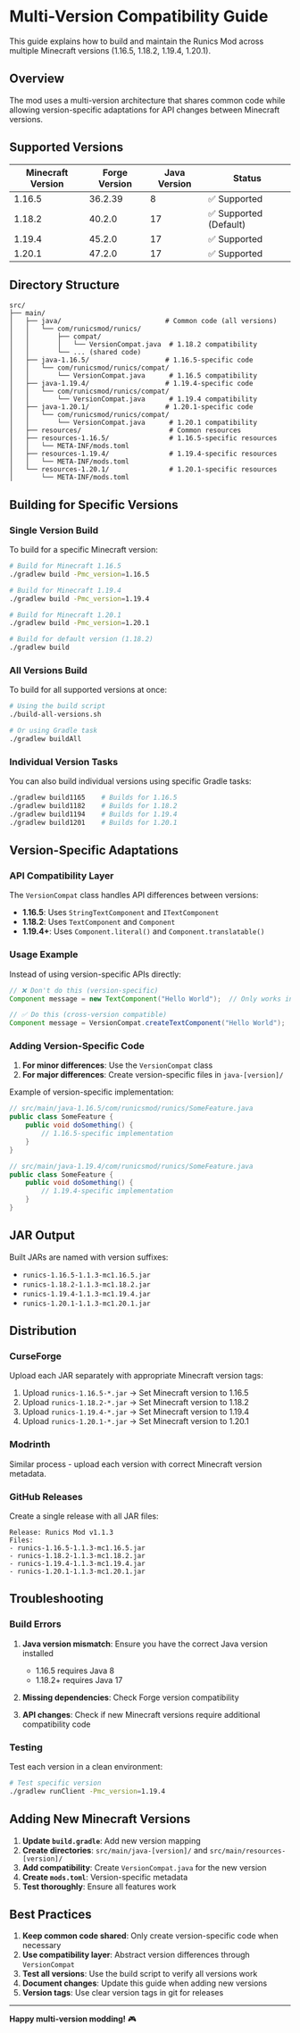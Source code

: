 # Multi-Version Compatibility Guide

This guide explains how to build and maintain the Runics Mod across multiple Minecraft versions (1.16.5, 1.18.2, 1.19.4, 1.20.1).

## Overview

The mod uses a multi-version architecture that shares common code while allowing version-specific adaptations for API changes between Minecraft versions.

## Supported Versions

| Minecraft Version | Forge Version | Java Version | Status |
|-------------------|---------------|--------------|--------|
| 1.16.5           | 36.2.39       | 8           | ✅ Supported |
| 1.18.2           | 40.2.0        | 17          | ✅ Supported (Default) |
| 1.19.4           | 45.2.0        | 17          | ✅ Supported |
| 1.20.1           | 47.2.0        | 17          | ✅ Supported |

## Directory Structure

```
src/
├── main/
│   ├── java/                          # Common code (all versions)
│   │   └── com/runicsmod/runics/
│   │       ├── compat/
│   │       │   └── VersionCompat.java  # 1.18.2 compatibility
│   │       └── ... (shared code)
│   ├── java-1.16.5/                   # 1.16.5-specific code
│   │   └── com/runicsmod/runics/compat/
│   │       └── VersionCompat.java      # 1.16.5 compatibility
│   ├── java-1.19.4/                   # 1.19.4-specific code
│   │   └── com/runicsmod/runics/compat/
│   │       └── VersionCompat.java      # 1.19.4 compatibility
│   ├── java-1.20.1/                   # 1.20.1-specific code
│   │   └── com/runicsmod/runics/compat/
│   │       └── VersionCompat.java      # 1.20.1 compatibility
│   ├── resources/                      # Common resources
│   ├── resources-1.16.5/               # 1.16.5-specific resources
│   │   └── META-INF/mods.toml
│   ├── resources-1.19.4/               # 1.19.4-specific resources
│   │   └── META-INF/mods.toml
│   └── resources-1.20.1/               # 1.20.1-specific resources
│       └── META-INF/mods.toml
```

## Building for Specific Versions

### Single Version Build

To build for a specific Minecraft version:

```bash
# Build for Minecraft 1.16.5
./gradlew build -Pmc_version=1.16.5

# Build for Minecraft 1.19.4
./gradlew build -Pmc_version=1.19.4

# Build for Minecraft 1.20.1
./gradlew build -Pmc_version=1.20.1

# Build for default version (1.18.2)
./gradlew build
```

### All Versions Build

To build for all supported versions at once:

```bash
# Using the build script
./build-all-versions.sh

# Or using Gradle task
./gradlew buildAll
```

### Individual Version Tasks

You can also build individual versions using specific Gradle tasks:

```bash
./gradlew build1165    # Builds for 1.16.5
./gradlew build1182    # Builds for 1.18.2  
./gradlew build1194    # Builds for 1.19.4
./gradlew build1201    # Builds for 1.20.1
```

## Version-Specific Adaptations

### API Compatibility Layer

The `VersionCompat` class handles API differences between versions:

- **1.16.5**: Uses `StringTextComponent` and `ITextComponent`
- **1.18.2**: Uses `TextComponent` and `Component`
- **1.19.4+**: Uses `Component.literal()` and `Component.translatable()`

### Usage Example

Instead of using version-specific APIs directly:

```java
// ❌ Don't do this (version-specific)
Component message = new TextComponent("Hello World");  // Only works in 1.18.2

// ✅ Do this (cross-version compatible)
Component message = VersionCompat.createTextComponent("Hello World");
```

### Adding Version-Specific Code

1. **For minor differences**: Use the `VersionCompat` class
2. **For major differences**: Create version-specific files in `java-[version]/`

Example of version-specific implementation:

```java
// src/main/java-1.16.5/com/runicsmod/runics/SomeFeature.java
public class SomeFeature {
    public void doSomething() {
        // 1.16.5-specific implementation
    }
}

// src/main/java-1.19.4/com/runicsmod/runics/SomeFeature.java  
public class SomeFeature {
    public void doSomething() {
        // 1.19.4-specific implementation
    }
}
```

## JAR Output

Built JARs are named with version suffixes:

- `runics-1.16.5-1.1.3-mc1.16.5.jar`
- `runics-1.18.2-1.1.3-mc1.18.2.jar`
- `runics-1.19.4-1.1.3-mc1.19.4.jar`
- `runics-1.20.1-1.1.3-mc1.20.1.jar`

## Distribution

### CurseForge

Upload each JAR separately with appropriate Minecraft version tags:

1. Upload `runics-1.16.5-*.jar` → Set Minecraft version to 1.16.5
2. Upload `runics-1.18.2-*.jar` → Set Minecraft version to 1.18.2
3. Upload `runics-1.19.4-*.jar` → Set Minecraft version to 1.19.4
4. Upload `runics-1.20.1-*.jar` → Set Minecraft version to 1.20.1

### Modrinth

Similar process - upload each version with correct Minecraft version metadata.

### GitHub Releases

Create a single release with all JAR files:

```
Release: Runics Mod v1.1.3
Files:
- runics-1.16.5-1.1.3-mc1.16.5.jar
- runics-1.18.2-1.1.3-mc1.18.2.jar  
- runics-1.19.4-1.1.3-mc1.19.4.jar
- runics-1.20.1-1.1.3-mc1.20.1.jar
```

## Troubleshooting

### Build Errors

1. **Java version mismatch**: Ensure you have the correct Java version installed
   - 1.16.5 requires Java 8
   - 1.18.2+ requires Java 17

2. **Missing dependencies**: Check Forge version compatibility

3. **API changes**: Check if new Minecraft versions require additional compatibility code

### Testing

Test each version in a clean environment:

```bash
# Test specific version
./gradlew runClient -Pmc_version=1.19.4
```

## Adding New Minecraft Versions

1. **Update `build.gradle`**: Add new version mapping
2. **Create directories**: `src/main/java-[version]/` and `src/main/resources-[version]/`
3. **Add compatibility**: Create `VersionCompat.java` for the new version
4. **Create `mods.toml`**: Version-specific metadata
5. **Test thoroughly**: Ensure all features work

## Best Practices

1. **Keep common code shared**: Only create version-specific code when necessary
2. **Use compatibility layer**: Abstract version differences through `VersionCompat`
3. **Test all versions**: Use the build script to verify all versions work
4. **Document changes**: Update this guide when adding new versions
5. **Version tags**: Use clear version tags in git for releases

---

**Happy multi-version modding!** 🎮 